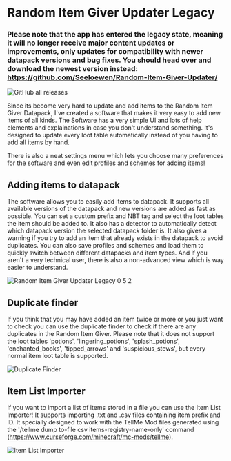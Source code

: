 # Random Item Giver Updater Legacy

### Please note that the app has entered the legacy state, meaning it will no longer receive major content updates or improvements, only updates for compatibility with newer datapack versions and bug fixes. You should head over and download the newest version instead: https://github.com/Seeloewen/Random-Item-Giver-Updater/

![GitHub all releases](https://img.shields.io/github/downloads/Seeloewen/Random-Item-Giver-Updater-Legacy/total?style=for-the-badge)

Since its become very hard to update and add items to the Random Item Giver Datapack, I've created a software that makes it very easy to add new items of all kinds.
The Software has a very simple UI and lots of help elements and explainations in case you don't understand something. It's designed to update every loot table automatically instead of you having to add all items by hand.

There is also a neat settings menu which lets you choose many preferences for the software and even edit profiles and schemes for adding items!

## Adding items to datapack
The software allows you to easily add items to datapack. It supports all available versions of the datapack and new versions are added as fast as possible.
You can set a custom prefix and NBT tag and select the loot tables the item should be added to. It also has a detector to automatically detect which datapack version the selected datapack folder is. It also gives a warning if you try to add an item that already exists in the datapack to avoid duplicates. You can also save profiles and schemes and load them to quickly switch between different datapacks and item types. And if you aren't a very technical user, there is also a non-advanced view which is way easier to understand.

![Random Item Giver Updater Legacy 0 5 2](https://github.com/Seeloewen/Random-Item-Giver-Updater-Legacy/assets/74246933/4757b499-9986-4bc7-beba-461b77831313)

## Duplicate finder
If you think that you may have added an item twice or more or you just want to check you can use the duplicate finder to check if there are any duplicates in the Random Item Giver. Please note that it does not support the loot tables 'potions', 'lingering_potions', 'splash_potions', 'enchanted_books', 'tipped_arrows' and 'suspicious_stews', but every normal item loot table is supported.

![Duplicate Finder](https://github.com/Seeloewen/Random-Item-Giver-Updater-Legacy/assets/74246933/26296df0-5ef5-423f-b3ba-0f077f91eec8)

## Item List Importer
If you want to import a list of items stored in a file you can use the Item List Importer! It supports importing .txt and .csv files containing item prefix and ID. It specially designed to work with the TellMe Mod files generated using the '/tellme dump to-file csv items-registry-name-only' command (https://www.curseforge.com/minecraft/mc-mods/tellme).

![Item List Importer](https://github.com/Seeloewen/Random-Item-Giver-Updater-Legacy/assets/74246933/3447c9de-bfc2-4142-8552-ec4af2d99ab2)
